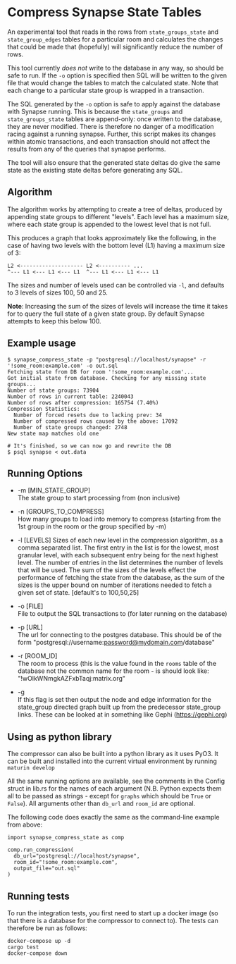 # Compress Synapse State Tables

An experimental tool that reads in the rows from `state_groups_state` and
`state_group_edges` tables for a particular room and calculates the changes that
could be made that (hopefully) will significantly reduce the number of rows.

This tool currently *does not* write to the database in any way, so should be
safe to run. If the `-o` option is specified then SQL will be written to the
given file that would change the tables to match the calculated state. Note
that each change to a particular state group is wrapped in a transaction.

The SQL generated by the `-o` option is safe to apply against the database with
Synapse running. This is because the `state_groups` and `state_groups_state`
tables are append-only: once written to the database, they are never modified.
There is therefore no danger of a modification racing against a running synapse.
Further, this script makes its changes within atomic transactions, and each
transaction should not affect the results from any of the queries that synapse
performs.

The tool will also ensure that the generated state deltas do give the same state
as the existing state deltas before generating any SQL.



## Algorithm

The algorithm works by attempting to create a tree of deltas, produced by
appending state groups to different "levels". Each level has a maximum size, where
each state group is appended to the lowest level that is not full.

This produces a graph that looks approximately like the following, in the case
of having two levels with the bottom level (L1) having a maximum size of 3:

```
L2 <-------------------- L2 <---------- ...
^--- L1 <--- L1 <--- L1  ^--- L1 <--- L1 <--- L1
```

The sizes and number of levels used can be controlled via `-l`, and defaults to 3 
levels of sizes 100, 50 and 25.

**Note**: Increasing the sum of the sizes of levels will increase the time it
takes for to query the full state of a given state group. By default Synapse
attempts to keep this below 100.


## Example usage

```
$ synapse_compress_state -p "postgresql://localhost/synapse" -r '!some_room:example.com' -o out.sql
Fetching state from DB for room '!some_room:example.com'...
Got initial state from database. Checking for any missing state groups...
Number of state groups: 73904
Number of rows in current table: 2240043
Number of rows after compression: 165754 (7.40%)
Compression Statistics:
  Number of forced resets due to lacking prev: 34
  Number of compressed rows caused by the above: 17092
  Number of state groups changed: 2748
New state map matches old one

# It's finished, so we can now go and rewrite the DB
$ psql synapse < out.data
```

## Running Options

- -m [MIN_STATE_GROUP]  
The state group to start processing from (non inclusive)

- -n [GROUPS_TO_COMPRESS]        
How many groups to load into memory to compress (starting
from the 1st group in the room or the group specified by -m)

- -l [LEVELS]
Sizes of each new level in the compression algorithm, as a comma separated list.
The first entry in the list is for the lowest, most granular level, with each 
subsequent entry being for the next highest level. The number of entries in the
list determines the number of levels that will be used. The sum of the sizes of
the levels effect the performance of fetching the state from the database, as the
sum of the sizes is the upper bound on number of iterations needed to fetch a
 given set of state. [default's to 100,50,25]

- -o [FILE]                      
File to output the SQL transactions to (for later running on the database)

- -p [URL]                       
The url for connecting to the postgres database. This should be of the form
"postgresql://username:password@mydomain.com/database"

- -r [ROOM_ID]                  
The room to process (this is the value found in the `rooms` table of the database
not the common name for the room - is should look like: "!wOlkWNmgkAZFxbTaqj:matrix.org"

- -g  
If this flag is set then output the node and edge information for the state_group
directed graph built up from the predecessor state_group links. These can be looked
at in something like Gephi (https://gephi.org)

## Using as python library

The compressor can also be built into a python library as it uses PyO3. It can be
built and installed into the current virtual environment by running `maturin develop`

All the same running options are available, see the comments in the Config struct
in lib.rs for the names of each argument (N.B. Python expects them all to be 
passed as strings - except for `graphs` which should be `True` or `False`). All
arguments other than `db_url` and `room_id` are optional.

The following code does exactly the same as the command-line example from above:
```
import synapse_compress_state as comp

comp.run_compression(
  db_url="postgresql://localhost/synapse",
  room_id="!some_room:example.com",
  output_file="out.sql"
)
```

## Running tests

To run the integration tests, you first need to start up a docker image (so that there is a database for the compressor to connect to). The tests can therefore be run as follows:

```
docker-compose up -d
cargo test
docker-compose down
```